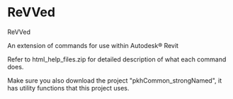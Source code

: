 # ReVVed

ReVVed

An extension of commands for
use within Autodesk® Revit

Refer to html_help_files.zip for detailed description of what each command does.

Make sure you also download the project "pkhCommon_strongNamed", it has utility functions that this project uses.
